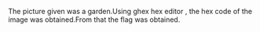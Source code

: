 The picture given was a garden.Using ghex hex editor , the hex code of the image was obtained.From that the flag was obtained.
